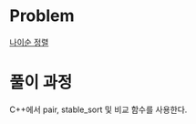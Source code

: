 # Problem
[나이순 정렬](https://www.acmicpc.net/problem/10814)   
   
# 풀이 과정
C++에서 pair, stable_sort 및 비교 함수를 사용한다.   